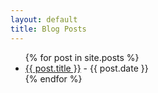 ```yaml
---
layout: default
title: Blog Posts
---
```

<ul>
  {% for post in site.posts %}
    <li>
      <a href="{{ post.url }}">{{ post.title }}</a> - {{ post.date }}
    </li>
  {% endfor %}
</ul>